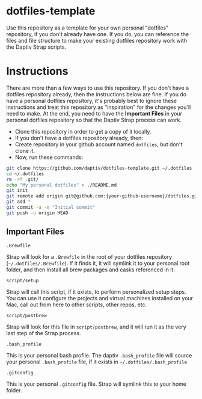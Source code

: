 dotfiles-template
=================

Use this repository as a template for your own personal "dotfiles" repository, if you don't already have one.  If you do, you can reference the files and file structure to make your existing dotfiles repository work with the Daptiv Strap scripts.

# Instructions
There are more than a few ways to use this repository.  If you don't have a dotfiles repository already, then the instructions below are fine.  If you do have a personal dotfiles repository, it's probably best to ignore these instructions and treat this repository as "inspiration" for the changes you'll need to make.  At the end, you need to have the **Important Files** in your personal dotfiles repository so that the Daptiv Strap process can work.

* Clone this repository in order to get a copy of it locally.
* If you don't have a dotfiles repository already, then:
*  Create repository in your github account named `dotfiles`, but don't clone it.
*  Now, run these commands:

```bash
git clone https://github.com/daptiv/dotfiles-template.git ~/.dotfiles
cd ~/.dotfiles
rm -rf .git/
echo "My personal dotfiles" > ./README.md
git init
git remote add origin git@github.com:{your-github-username}/dotfiles.git
git add *
git commit -a -m "Initial commit"
git push -u origin HEAD
```

## Important Files
`.Brewfile`

Strap will look for a `.Brewfile` in the root of your dotfiles repository (`~/.dotfiles/.Brewfile`).  If it finds it, it will symlink it to your personal root folder, and then install all brew packages and casks referenced in it.

`script/setup`

Strap will call this script, if it exists, to perform personalized setup steps.  You can use it configure the projects and virtual machines installed on your Mac, call out from here to other scripts, other repos, etc.

`script/postbrew`

Strap will look for this file in `script/postbrew`, and it will run it as the very last step of the Strap process.

`.bash_profile`

This is your personal bash profile.  The daptiv `.bash_profile` file will source your personal `.bash_profile` file, if it exists in `~/.dotfiles/.bash_profile`

`.gitconfig`

This is your personal `.gitconfig` file.  Strap will symlink this to your home folder.
